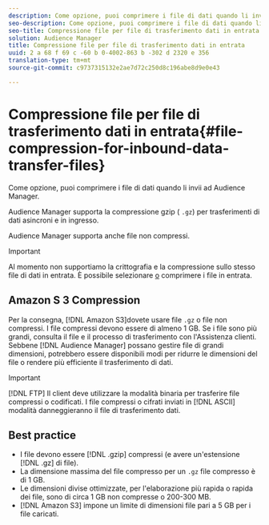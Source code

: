 ```yaml
---
description: Come opzione, puoi comprimere i file di dati quando li invii ad Audience Manager.
seo-description: Come opzione, puoi comprimere i file di dati quando li invii ad Audience Manager.
seo-title: Compressione file per file di trasferimento dati in entrata
solution: Audience Manager
title: Compressione file per file di trasferimento dati in entrata
uuid: 2 a 68 f 69 c -60 b 0-4002-863 b -302 d 2320 e 356
translation-type: tm+mt
source-git-commit: c9737315132e2ae7d72c250d8c196abe8d9e0e43

---
```



# Compressione file per file di trasferimento dati in entrata{#file-compression-for-inbound-data-transfer-files}

Come opzione, puoi comprimere i file di dati quando li invii ad Audience Manager.

<!-- inbound-file-compression.xml -->

Audience Manager supporta la compressione gzip ( `.gz`) per trasferimenti di dati asincroni e in ingresso.

Audience Manager supporta anche file non compressi.

>[!IMPORTANT]
>
>Al momento non supportiamo la crittografia e la compressione sullo stesso file di dati in entrata. È possibile selezionare [o](../../../integration/sending-audience-data/batch-data-transfer-explained/inbound-file-encryption.md) comprimere i file in entrata.

## Amazon S 3 Compression

Per la consegna, [!DNL Amazon S3]dovete usare file `.gz` o file non compressi. I file compressi devono essere di almeno 1 GB. Se i file sono più grandi, consulta il file e il processo di trasferimento con l&#39;Assistenza clienti. Sebbene [!DNL Audience Manager] possano gestire file di grandi dimensioni, potrebbero essere disponibili modi per ridurre le dimensioni del file o rendere più efficiente il trasferimento di dati.

>[!IMPORTANT]
>
>[!DNL FTP] Il client deve utilizzare la modalità binaria per trasferire file compressi o codificati. I file compressi o cifrati inviati in [!DNL ASCII] modalità danneggieranno il file di trasferimento dati.

## Best practice

* I file devono essere [!DNL .gzip] compressi (e avere un&#39;estensione [!DNL .gz] di file).
* La dimensione massima del file compresso per un `.gz` file compresso è di 1 GB.
* Le dimensioni divise ottimizzate, per l&#39;elaborazione più rapida o rapida dei file, sono di circa 1 GB non compresse o 200-300 MB.
* [!DNL Amazon S3] impone un limite di dimensioni file pari a 5 GB per i file caricati.
